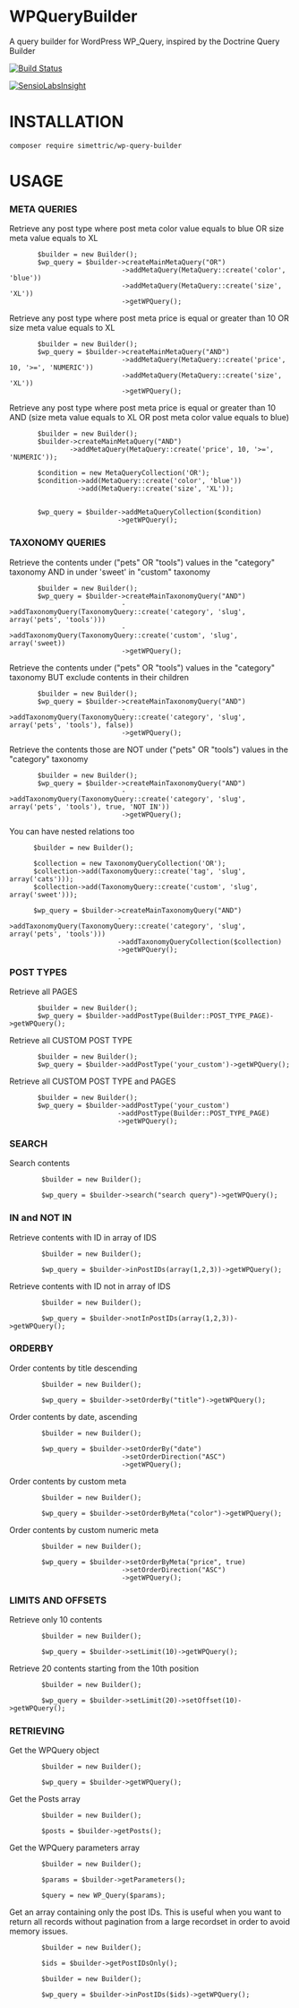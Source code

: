 # WPQueryBuilder
A query builder for WordPress WP_Query, inspired by the Doctrine Query Builder

[![Build Status](https://travis-ci.org/Simettric/WPQueryBuilder.svg?branch=master)](https://travis-ci.org/Simettric/WPQueryBuilder)

[![SensioLabsInsight](https://insight.sensiolabs.com/projects/63480142-e1dd-40c8-ac7c-24dd82434297/big.png)](https://insight.sensiolabs.com/projects/63480142-e1dd-40c8-ac7c-24dd82434297)


INSTALLATION
=============

    composer require simettric/wp-query-builder

USAGE
=====

### META QUERIES


Retrieve any post type where post meta color value equals to blue OR size meta value equals to XL

           $builder = new Builder();
           $wp_query = $builder->createMainMetaQuery("OR")
                                ->addMetaQuery(MetaQuery::create('color', 'blue'))
                                ->addMetaQuery(MetaQuery::create('size', 'XL'))
                                ->getWPQuery();
                                
                                
Retrieve any post type where post meta price is equal or greater than 10 OR size meta value equals to XL
               
           $builder = new Builder();
           $wp_query = $builder->createMainMetaQuery("AND")
                                ->addMetaQuery(MetaQuery::create('price', 10, '>=', 'NUMERIC'))
                                ->addMetaQuery(MetaQuery::create('size', 'XL'))
                                ->getWPQuery();  
                                
                                
 Retrieve any post type where post meta price is equal or greater than 10 AND (size meta value equals to XL OR post meta color value equals to blue)                              
                                
           $builder = new Builder();
           $builder->createMainMetaQuery("AND")
                   ->addMetaQuery(MetaQuery::create('price', 10, '>=', 'NUMERIC'));
                        
           $condition = new MetaQueryCollection('OR');
           $condition->add(MetaQuery::create('color', 'blue'))
                     ->add(MetaQuery::create('size', 'XL'));
                     
                     
           $wp_query = $builder->addMetaQueryCollection($condition)
                               ->getWPQuery();  
                               
### TAXONOMY QUERIES


Retrieve the contents under ("pets" OR "tools") values in the "category" taxonomy AND in under 'sweet' in "custom" taxonomy

           $builder = new Builder();
           $wp_query = $builder->createMainTaxonomyQuery("AND")
                                ->addTaxonomyQuery(TaxonomyQuery::create('category', 'slug', array('pets', 'tools')))
                                ->addTaxonomyQuery(TaxonomyQuery::create('custom', 'slug', array('sweet))
                                ->getWPQuery();
                                
                                
Retrieve the contents under ("pets" OR "tools") values in the "category" taxonomy BUT exclude contents in their children

           $builder = new Builder();
           $wp_query = $builder->createMainTaxonomyQuery("AND")
                                ->addTaxonomyQuery(TaxonomyQuery::create('category', 'slug', array('pets', 'tools'), false))
                                ->getWPQuery();
                                
Retrieve the contents those are NOT under ("pets" OR "tools") values in the "category" taxonomy

           $builder = new Builder();
           $wp_query = $builder->createMainTaxonomyQuery("AND")
                                ->addTaxonomyQuery(TaxonomyQuery::create('category', 'slug', array('pets', 'tools'), true, 'NOT IN'))
                                ->getWPQuery();
                                
You can have nested relations too

          $builder = new Builder();
          
          $collection = new TaxonomyQueryCollection('OR');
          $collection->add(TaxonomyQuery::create('tag', 'slug', array('cats')));
          $collection->add(TaxonomyQuery::create('custom', 'slug', array('sweet')));
          
          $wp_query = $builder->createMainTaxonomyQuery("AND")
                               ->addTaxonomyQuery(TaxonomyQuery::create('category', 'slug', array('pets', 'tools')))
                               ->addTaxonomyQueryCollection($collection)
                               ->getWPQuery();     
                                                       

### POST TYPES

Retrieve all PAGES

           $builder = new Builder();
           $wp_query = $builder->addPostType(Builder::POST_TYPE_PAGE)->getWPQuery();
           
Retrieve all CUSTOM POST TYPE

           $builder = new Builder();
           $wp_query = $builder->addPostType('your_custom')->getWPQuery();
           
Retrieve all CUSTOM POST TYPE and PAGES

           $builder = new Builder();
           $wp_query = $builder->addPostType('your_custom')
                               ->addPostType(Builder::POST_TYPE_PAGE)
                               ->getWPQuery();
                               
    
### SEARCH

Search contents

            $builder = new Builder();
    
            $wp_query = $builder->search("search query")->getWPQuery();

     
### IN and NOT IN

Retrieve contents with ID in array of IDS

            $builder = new Builder();
    
            $wp_query = $builder->inPostIDs(array(1,2,3))->getWPQuery();
            
Retrieve contents with ID not in array of IDS

            $builder = new Builder();
    
            $wp_query = $builder->notInPostIDs(array(1,2,3))->getWPQuery();
      
      
### ORDERBY

Order contents by title descending

            $builder = new Builder();
    
            $wp_query = $builder->setOrderBy("title")->getWPQuery();
            
           
Order contents by date, ascending

            $builder = new Builder();
    
            $wp_query = $builder->setOrderBy("date")
                                ->setOrderDirection("ASC")
                                ->getWPQuery();
                                
                                
Order contents by custom meta

            $builder = new Builder();
    
            $wp_query = $builder->setOrderByMeta("color")->getWPQuery();
            
            
Order contents by custom numeric meta

            $builder = new Builder();
    
            $wp_query = $builder->setOrderByMeta("price", true)
                                ->setOrderDirection("ASC")
                                ->getWPQuery();
            
            
### LIMITS AND OFFSETS

Retrieve only 10 contents

            $builder = new Builder();
    
            $wp_query = $builder->setLimit(10)->getWPQuery();
            
           
Retrieve 20 contents starting from the 10th position

            $builder = new Builder();
    
            $wp_query = $builder->setLimit(20)->setOffset(10)->getWPQuery();

### RETRIEVING


Get the WPQuery object

            $builder = new Builder();
    
            $wp_query = $builder->getWPQuery();
            
            
Get the Posts array

            $builder = new Builder();
    
            $posts = $builder->getPosts();
            
            
Get the WPQuery parameters array

            $builder = new Builder();
    
            $params = $builder->getParameters();
            
            $query = new WP_Query($params);
            
  
Get an array containing only the post IDs. This is useful when you want to return all records without pagination from a large recordset in order to avoid memory issues.


            $builder = new Builder();
    
            $ids = $builder->getPostIDsOnly();
            
            $builder = new Builder();
            
            $wp_query = $builder->inPostIDs($ids)->getWPQuery();

